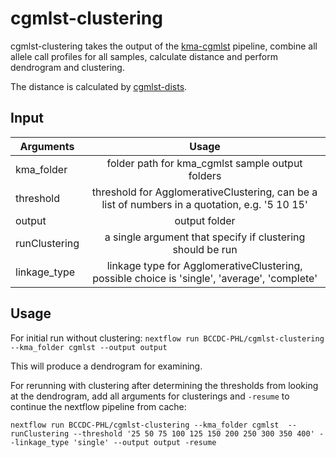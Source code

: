 # cgmlst-clustering

cgmlst-clustering takes the output of the [kma-cgmlst](https://github.com/BCCDC-PHL/kma-cgmlst) pipeline, combine all allele call profiles for all samples, calculate distance and perform dendrogram and clustering.


The distance is calculated by [cgmlst-dists](https://github.com/tseemann/cgmlst-dists).


## Input
| Arguments      | Usage      | 
|----------------|:----------:|
|kma_folder  | folder path for kma_cgmlst sample output folders |
|threshold   | threshold for AgglomerativeClustering, can be a list of numbers in a quotation, e.g. '5 10 15' |
|output      | output folder
|runClustering| a single argument that specify if clustering should be run |
|linkage_type | linkage type for AgglomerativeClustering, possible choice is 'single', 'average', 'complete'|


## Usage

For initial run without clustering:
`nextflow run BCCDC-PHL/cgmlst-clustering --kma_folder cgmlst --output output`

This will produce a dendrogram for examining.

For rerunning with clustering after determining the thresholds from looking at the dendrogram, add all arguments for clusterings and `-resume` to continue the nextflow pipeline from cache:

`nextflow run BCCDC-PHL/cgmlst-clustering --kma_folder cgmlst  --runClustering --threshold '25 50 75 100 125 150 200 250 300 350 400' --linkage_type 'single' --output output -resume`
